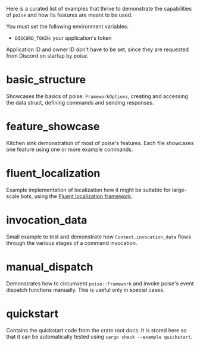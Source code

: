 Here is a curated list of examples that thrive to demonstrate the capabilities of `poise` and how its features are meant to be used.

You must set the following environment variables:

- `DISCORD_TOKEN`: your application's token

Application ID and owner ID don't have to be set, since they are requested from Discord on startup
by poise.

# basic_structure

Showcases the basics of poise: `FrameworkOptions`, creating and accessing the data struct, defining commands and sending responses.

# feature_showcase

Kitchen sink demonstration of most of poise's features. Each file showcases one feature using
one or more example commands.

# fluent_localization

Example implementation of localization how it might be suitable for large-scale bots, using the
[Fluent localization framework](https://projectfluent.org/).

# invocation_data

Small example to test and demonstrate how `Context.invocation_data` flows through the various stages
of a command invocation.

# manual_dispatch

Demonstrates how to circumvent `poise::Framework` and invoke poise's event dispatch functions
manually. This is useful only in special cases.

# quickstart

Contains the quickstart code from the crate root docs. It is stored here so that it can be
automatically tested using `cargo check --example quickstart`.

